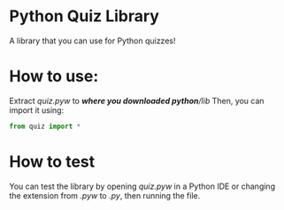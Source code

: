 # Python Quiz Library
A library that you can use for Python quizzes!

# How to use: 
Extract *quiz.pyw* to ***where you downloaded python**/lib*
Then, you can import it using:
```python
from quiz import *
```
# How to test
You can test the library by opening *quiz.pyw* in a Python IDE or changing the extension from *.pyw* to *.py*, then running the file.
